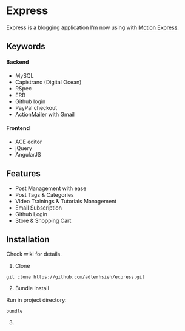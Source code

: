 # Express

Express is a blogging application I'm now using with [Motion Express](http://motion-express.com/).

## Keywords

#### Backend

- MySQL
- Capistrano (Digital Ocean)
- RSpec
- ERB
- Github login
- PayPal checkout
- ActionMailer with Gmail

#### Frontend

- ACE editor
- jQuery
- AngularJS

## Features

- Post Management with ease
- Post Tags & Categories
- Video Trainings & Tutorials Management
- Email Subscription
- Github Login
- Store & Shopping Cart

## Installation

Check wiki for details.

1. Clone

```
git clone https://github.com/adlerhsieh/express.git
```

2. Bundle Install

Run in project directory:

```
bundle
```

3. 